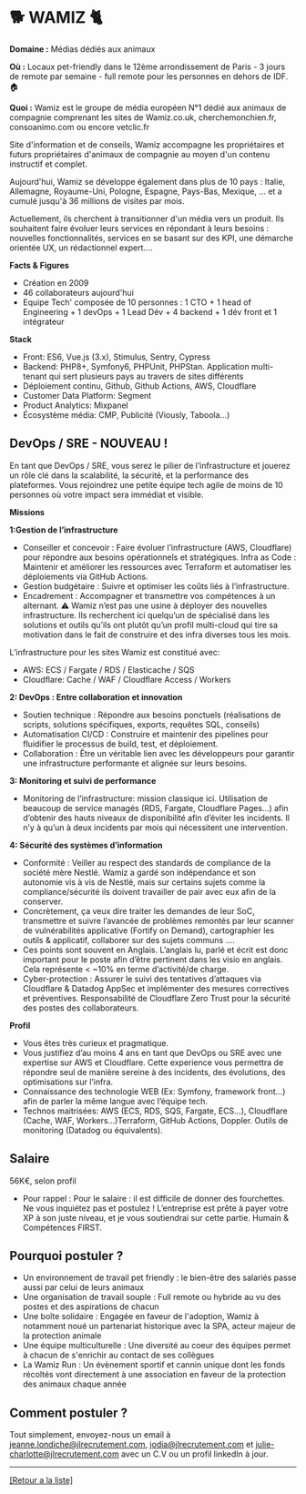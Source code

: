 # 🐕 WAMIZ 🐈 

**Domaine :** Médias dédiés aux animaux 

**Où :** Locaux pet-friendly dans le 12ème arrondissement de Paris - 3 jours de remote par semaine - full remote pour les personnes en dehors de IDF. 🏠

**Quoi :**
Wamiz est le groupe de média européen N°1 dédié aux animaux de compagnie comprenant les sites de Wamiz.co.uk, cherchemonchien.fr, consoanimo.com ou encore vetclic.fr 

Site d'information et de conseils, Wamiz accompagne les propriétaires et futurs propriétaires d'animaux de compagnie au moyen d'un contenu instructif et complet. 

Aujourd'hui, Wamiz se développe également dans plus de 10 pays : Italie, Allemagne, Royaume-Uni, Pologne, Espagne, Pays-Bas, Mexique, ... et a cumulé jusqu'à 36 millions de visites par mois.

Actuellement, ils cherchent à transitionner d'un média vers un produit. Ils souhaitent faire évoluer leurs services en répondant à leurs besoins : nouvelles fonctionnalités, services en se basant sur des KPI, une démarche orientée UX, un rédactionnel expert....

**Facts & Figures**
* Création en 2009 
* 46 collaborateurs aujourd'hui
* Equipe Tech' composée de 10 personnes : 1 CTO + 1 head of Engineering + 1 devOps + 1 Lead Dév + 4 backend + 1 dév front et 1 intégrateur 

**Stack**

* Front: ES6, Vue.js (3.x), Stimulus, Sentry, Cypress
* Backend: PHP8+, Symfony6, PHPUnit, PHPStan. Application multi-tenant qui sert plusieurs pays au travers de sites différents
* Déploiement continu, Github, Github Actions, AWS, Cloudflare
* Customer Data Platform: Segment 
* Product Analytics: Mixpanel
* Écosystème média: CMP, Publicité (Viously, Taboola…)


## DevOps /  SRE - NOUVEAU !

En tant que DevOps / SRE, vous serez le pilier de l’infrastructure et jouerez un rôle clé dans la scalabilité, la sécurité, et la performance des plateformes. Vous rejoindrez une petite équipe tech agile de moins de 10 personnes où votre impact sera immédiat et visible.

**Missions**

**1:Gestion de l’infrastructure**

- Conseiller et concevoir : Faire évoluer l’infrastructure (AWS, Cloudflare) pour répondre aux besoins opérationnels et stratégiques.
Infra as Code : Maintenir et améliorer les ressources avec Terraform et automatiser les déploiements via GitHub Actions.
- Gestion budgétaire : Suivre et optimiser les coûts liés à l’infrastructure.
- Encadrement : Accompagner et transmettre vos compétences à un alternant.
:warning: Wamiz n’est pas une usine à déployer des nouvelles infrastructure. Ils recherchent ici quelqu’un de spécialisé dans les solutions et outils qu’ils ont plutôt qu’un profil multi-cloud qui tire sa motivation dans le fait de construire et des infra diverses tous les mois.

L’infrastructure pour les sites Wamiz est constitué avec:
- AWS: ECS / Fargate / RDS / Elasticache / SQS
- Cloudflare: Cache / WAF / Cloudflare Access / Workers

**2: DevOps : Entre collaboration et innovation**

- Soutien technique : Répondre aux besoins ponctuels (réalisations de scripts, solutions spécifiques, exports, requêtes SQL, conseils)
- Automatisation CI/CD : Construire et maintenir des pipelines pour fluidifier le processus de build, test, et déploiement.
- Collaboration : Être un véritable lien avec les développeurs pour garantir une infrastructure performante et alignée sur leurs besoins.

**3: Monitoring et suivi de performance**

- Monitoring de l’infrastructure: mission classique ici. Utilisation de beaucoup de service managés (RDS, Fargate, Cloudflare Pages…) afin d’obtenir des hauts niveaux de disponibilité afin d’éviter les incidents.  Il n’y à qu’un à deux incidents par mois qui nécessitent une intervention.

**4: Sécurité des systèmes d’information**

- Conformité : Veiller au respect des standards de compliance de la société mère Nestlé. Wamiz a gardé son indépendance et son autonomie vis à vis de Nestlé, mais sur certains sujets comme la compliance/sécurité ils doivent travailler de pair avec eux afin de la conserver.
- Concrètement, ça veux dire traiter les demandes de leur SoC, transmettre et suivre l’avancée de problèmes remontés par leur scanner de vulnérabilités applicative (Fortify on Demand), cartographier les outils & applicatif, collaborer sur des sujets communs ….
- Ces points sont souvent en Anglais. L’anglais lu, parlé et écrit est donc important pour le poste afin d’être pertinent dans les visio en anglais. Cela représente < ~10% en terme d’activité/de charge.
- Cyber-protection : Assurer le suivi des tentatives d’attaques via Cloudflare & Datadog AppSec et implémenter des mesures correctives et préventives. Responsabilité de Cloudflare Zero Trust pour la sécurité des postes des collaborateurs.

**Profil**

* Vous êtes très curieux et pragmatique.
* Vous justifiez d’au moins 4 ans en tant que DevOps ou SRE avec une expertise sur AWS et Cloudflare. Cette experience vous permettra de répondre seul de manière sereine à des incidents, des évolutions, des optimisations sur l’infra.
* Connaissance des technologie WEB (Ex: Symfony, framework front…) afin de parler la même langue avec l’équipe tech.
* Technos maitrisées: AWS (ECS, RDS, SQS, Fargate, ECS…), Cloudflare (Cache, WAF, Workers…)Terraform, GitHub Actions, Doppler. Outils de monitoring (Datadog ou équivalents).

## Salaire
56K€, selon profil
* Pour rappel : Pour le salaire : il est difficile de donner des fourchettes. Ne vous inquiétez pas et postulez ! L’entreprise est prête à payer votre XP à son juste niveau, et je vous soutiendrai sur cette partie. Humain & Compétences FIRST.


## Pourquoi postuler ?

* Un environnement de travail pet friendly : le bien-être des salariés passe aussi par celui de leurs animaux
* Une organisation de travail souple : Full remote ou hybride au vu des postes et des aspirations de chacun
* Une boîte solidaire : Engagée en faveur de l'adoption, Wamiz à notamment noué un partenariat historique avec la SPA, acteur majeur de la protection animale 
* Une équipe multiculturelle : Une diversité au coeur des équipes permet à chacun de s'enrichir au contact de ses collègues
* La Wamiz Run : Un évènement sportif et cannin unique dont les fonds récoltés vont directement à une association en faveur de la protection des animaux chaque année


## Comment postuler ? 

Tout simplement, envoyez-nous un email à jeanne.londiche@jlrecrutement.com, jodia@jlrecrutement.com et julie-charlotte@jlrecrutement.com avec un C.V ou un profil linkedIn à jour. 

----

<a href="https://github.com/jlondiche/job-board-php/blob/master/README.md">[Retour a la liste]</a> 

